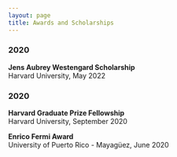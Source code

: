 ```yaml
---
layout: page
title: Awards and Scholarships
---
```


<h3>
    <a name='2022'></a> 2020
</h3>
<div class="media">
    <div class="media-body">
       <p class="media-heading">
          <strong>Jens Aubrey Westengard Scholarship
</strong><br />
          Harvard University, May 2022
       </p>
    </div>
</div>

<h3>
    <a name='2020'></a> 2020
</h3>

<div class="media">
    <div class="media-body">
       <p class="media-heading">
          <strong>Harvard Graduate Prize Fellowship
</strong><br />
          Harvard University, September 2020
       </p>
    </div>
</div>

<div class="media">
    <div class="media-body">
       <p class="media-heading">
          <strong>Enrico Fermi Award
</strong><br />
          University of Puerto Rico - Mayagüez, June 2020
       </p>
    </div>
</div>
